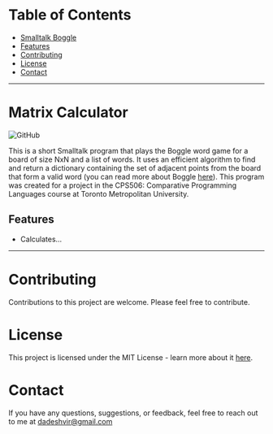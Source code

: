 # Table of Contents
- [Smalltalk Boggle](#smalltalk-boggle)
- [Features](#features)
- [Contributing](#contributing)
- [License](#license)
- [Contact](#contact)

------------------------------

# Matrix Calculator
![GitHub](https://img.shields.io/github/license/adedhi/smalltalk-boggle)

This is a short Smalltalk program that plays the Boggle word game for a board of size NxN and a list of words. It uses an efficient algorithm to find and return a dictionary containing the set of adjacent points from the board that form a valid word (you can read more about Boggle [here](https://en.wikipedia.org/wiki/Boggle)). This program was created for a project in the CPS506: Comparative Programming Languages course at Toronto Metropolitan University.

## Features
- Calculates...

------------------------------

# Contributing
Contributions to this project are welcome. Please feel free to contribute.

# License
This project is licensed under the MIT License - learn more about it [here](LICENSE).

# Contact
If you have any questions, suggestions, or feedback, feel free to reach out to me at dadeshvir@gmail.com
